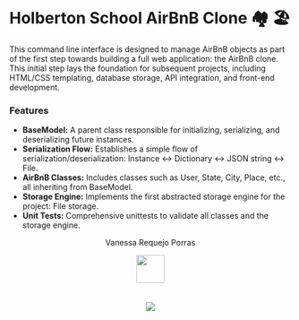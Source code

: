 # Holberton School AirBnB Clone 🏘️ 🏖️

This command line interface is designed to manage AirBnB objects as part of the first step towards building a full web application: the AirBnB clone. This initial step lays the foundation for subsequent projects, including HTML/CSS templating, database storage, API integration, and front-end development.

### Features

- **BaseModel:** A parent class responsible for initializing, serializing, and deserializing future instances.
- **Serialization Flow:** Establishes a simple flow of serialization/deserialization: Instance <-> Dictionary <-> JSON string <-> File.
- **AirBnB Classes:** Includes classes such as User, State, City, Place, etc., all inheriting from BaseModel.
- **Storage Engine:** Implements the first abstracted storage engine for the project: File storage.
- **Unit Tests:** Comprehensive unittests to validate all classes and the storage engine.


<center>
<p>Vanessa Requejo Porras</p>
<a href="https://www.linkedin.com/in/vanessa-requejo/">
  <img src="https://static-00.iconduck.com/assets.00/linkedin-icon-2048x2048-ya5g47j2.png" width="50">
</a>

<br/>
<br/>
<br/>

<footer><img src="https://media4.giphy.com/media/coxQHKASG60HrHtvkt/giphy.gif?cid=6c09b952ij868emdkh0ihkk1yud54rfc1ypkvyoigqyacq7r&ep=v1_internal_gif_by_id&rid=giphy.gif&ct=g"></footer>